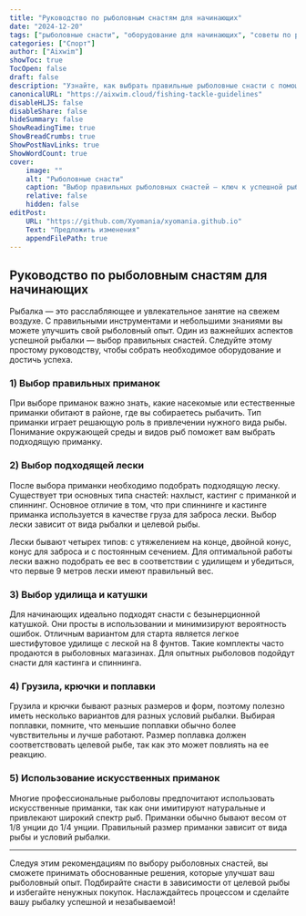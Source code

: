 ```yaml
---
title: "Руководство по рыболовным снастям для начинающих"
date: "2024-12-20"
tags: ["рыболовные снасти", "оборудование для начинающих", "советы по рыбалке", "выбор рыболовных снастей"]
categories: ["Спорт"]
author: ["Aixwim"]
showToc: true
TocOpen: false
draft: false
description: "Узнайте, как выбрать правильные рыболовные снасти с помощью этого руководства для начинающих и профессиональных рыболовов."
canonicalURL: "https://aixwim.cloud/fishing-tackle-guidelines"
disableHLJS: false
disableShare: false
hideSummary: false
ShowReadingTime: true
ShowBreadCrumbs: true
ShowPostNavLinks: true
ShowWordCount: true
cover:
    image: ""
    alt: "Рыболовные снасти"
    caption: "Выбор правильных рыболовных снастей — ключ к успешной рыбалке."
    relative: false
    hidden: false
editPost:
    URL: "https://github.com/Xyomania/xyomania.github.io"
    Text: "Предложить изменения"
    appendFilePath: true
---
```


## Руководство по рыболовным снастям для начинающих

Рыбалка — это расслабляющее и увлекательное занятие на свежем воздухе. С правильными инструментами и небольшими знаниями вы можете улучшить свой рыболовный опыт. Один из важнейших аспектов успешной рыбалки — выбор правильных снастей. Следуйте этому простому руководству, чтобы собрать необходимое оборудование и достичь успеха.

### **1) Выбор правильных приманок**

При выборе приманок важно знать, какие насекомые или естественные приманки обитают в районе, где вы собираетесь рыбачить. Тип приманки играет решающую роль в привлечении нужного вида рыбы. Понимание окружающей среды и видов рыб поможет вам выбрать подходящую приманку.

### **2) Выбор подходящей лески**

После выбора приманки необходимо подобрать подходящую леску. Существует три основных типа снастей: нахлыст, кастинг с приманкой и спиннинг. Основное отличие в том, что при спиннинге и кастинге приманка используется в качестве груза для заброса лески. Выбор лески зависит от вида рыбалки и целевой рыбы.

Лески бывают четырех типов: с утяжелением на конце, двойной конус, конус для заброса и с постоянным сечением. Для оптимальной работы лески важно подобрать ее вес в соответствии с удилищем и убедиться, что первые 9 метров лески имеют правильный вес.

### **3) Выбор удилища и катушки**

Для начинающих идеально подходят снасти с безынерционной катушкой. Они просты в использовании и минимизируют вероятность ошибок. Отличным вариантом для старта является легкое шестифутовое удилище с леской на 8 фунтов. Такие комплекты часто продаются в рыболовных магазинах. Для опытных рыболовов подойдут снасти для кастинга и спиннинга.

### **4) Грузила, крючки и поплавки**

Грузила и крючки бывают разных размеров и форм, поэтому полезно иметь несколько вариантов для разных условий рыбалки. Выбирая поплавки, помните, что меньшие поплавки обычно более чувствительны и лучше работают. Размер поплавка должен соответствовать целевой рыбе, так как это может повлиять на ее реакцию.

### **5) Использование искусственных приманок**

Многие профессиональные рыболовы предпочитают использовать искусственные приманки, так как они имитируют натуральные и привлекают широкий спектр рыб. Приманки обычно бывают весом от 1/8 унции до 1/4 унции. Правильный размер приманки зависит от вида рыбы и условий рыбалки.

---

Следуя этим рекомендациям по выбору рыболовных снастей, вы сможете принимать обоснованные решения, которые улучшат ваш рыболовный опыт. Подбирайте снасти в зависимости от целевой рыбы и избегайте ненужных покупок. Наслаждайтесь процессом и сделайте вашу рыбалку успешной и незабываемой!
